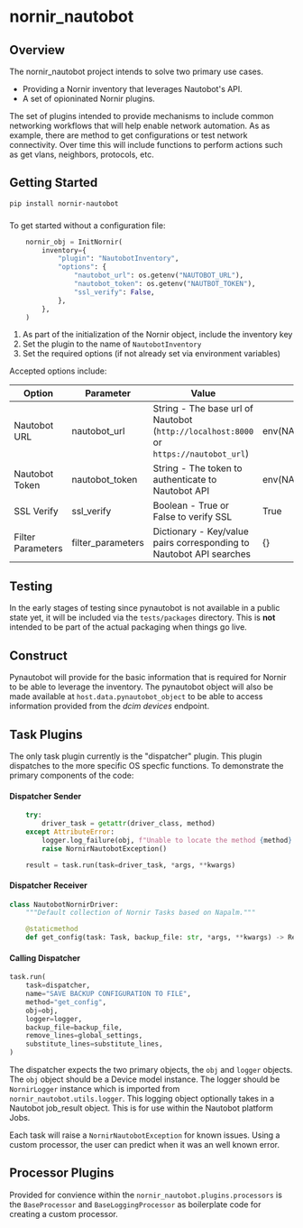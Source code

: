 # nornir_nautobot

## Overview

The nornir_nautobot project intends to solve two primary use cases.

* Providing a Nornir inventory that leverages Nautobot's API.
* A set of opioninated Nornir plugins.

The set of plugins intended to provide mechanisms to include common networking workflows that will help enable network automation. As
as example, there are method to get configurations or test network connectivity. Over time this will include functions to perform
actions such as get vlans, neighbors, protocols, etc.

## Getting Started

```shell
pip install nornir-nautobot
```

### 

To get started without a configuration file:

```python
    nornir_obj = InitNornir(
        inventory={
            "plugin": "NautobotInventory",
            "options": {
                "nautobot_url": os.getenv("NAUTOBOT_URL"),
                "nautobot_token": os.getenv("NAUTBOT_TOKEN"),
                "ssl_verify": False,
            },
        },
    )
```

1. As part of the initialization of the Nornir object, include the inventory key
2. Set the plugin to the name of `NautobotInventory`
3. Set the required options (if not already set via environment variables)

Accepted options include:

| Option            | Parameter         | Value                                                                                 | Default             |
| ----------------- | ----------------- | ------------------------------------------------------------------------------------- | ------------------- |
| Nautobot URL      | nautobot_url      | String - The base url of Nautobot (`http://localhost:8000` or `https://nautobot_url`) | env(NAUTOBOT_URL)   |
| Nautobot Token    | nautobot_token    | String - The token to authenticate to Nautobot API                                    | env(NAUTOBOT_TOKEN) |
| SSL Verify        | ssl_verify        | Boolean - True or False to verify SSL                                                 | True                |
| Filter Parameters | filter_parameters | Dictionary - Key/value pairs corresponding to Nautobot API searches                   | {}                  |


## Testing

In the early stages of testing since pynautobot is not available in a public state yet, it will be included via the `tests/packages` directory. This is **not** intended to be part of the actual packaging when things go live.

## Construct

Pynautobot will provide for the basic information that is required for Nornir to be able to leverage the inventory. The pynautobot object will also be made available at `host.data.pynautobot_object` to be able to access information provided from the _dcim devices_ endpoint.


## Task Plugins

The only task plugin currently is the "dispatcher" plugin. This plugin dispatches to the more specific OS specfic functions. To demonstrate the primary components of the code:

#### Dispatcher Sender

```python
    try:
        driver_task = getattr(driver_class, method)
    except AttributeError:
        logger.log_failure(obj, f"Unable to locate the method {method} for {driver}")
        raise NornirNautobotException()

    result = task.run(task=driver_task, *args, **kwargs)
```

#### Dispatcher Receiver

```python
class NautobotNornirDriver:
    """Default collection of Nornir Tasks based on Napalm."""

    @staticmethod
    def get_config(task: Task, backup_file: str, *args, **kwargs) -> Result:
```

#### Calling Dispatcher

```python
task.run(
    task=dispatcher,
    name="SAVE BACKUP CONFIGURATION TO FILE",
    method="get_config",
    obj=obj,
    logger=logger,
    backup_file=backup_file,
    remove_lines=global_settings,
    substitute_lines=substitute_lines,
)
```

The dispatcher expects the two primary objects, the `obj` and `logger` objects. The `obj` object should be a Device model instance. The logger
should be `NornirLogger` instance which is imported from `nornir_nautobot.utils.logger`. This logging object optionally takes in a Nautobot
job_result object. This is for use within the Nautobot platform Jobs. 

Each task will raise a `NornirNautobotException` for known issues. Using a custom processor, the user can predict when it was an well known error.

## Processor Plugins

Provided for convience within the `nornir_nautobot.plugins.processors` is the `BaseProcessor` and `BaseLoggingProcessor` as boilerplate code for creating a custom
processor.
